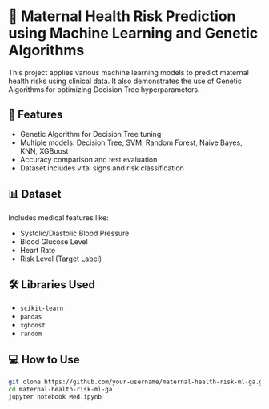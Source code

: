 # 🤰 Maternal Health Risk Prediction using Machine Learning and Genetic Algorithms

This project applies various machine learning models to predict maternal health risks using clinical data. It also demonstrates the use of Genetic Algorithms for optimizing Decision Tree hyperparameters.

## 🚀 Features

- Genetic Algorithm for Decision Tree tuning
- Multiple models: Decision Tree, SVM, Random Forest, Naive Bayes, KNN, XGBoost
- Accuracy comparison and test evaluation
- Dataset includes vital signs and risk classification

## 📊 Dataset

Includes medical features like:
- Systolic/Diastolic Blood Pressure
- Blood Glucose Level
- Heart Rate
- Risk Level (Target Label)

## 🛠 Libraries Used

- `scikit-learn`
- `pandas`
- `xgboost`
- `random`

## 💻 How to Use

```bash
git clone https://github.com/your-username/maternal-health-risk-ml-ga.git
cd maternal-health-risk-ml-ga
jupyter notebook Med.ipynb
